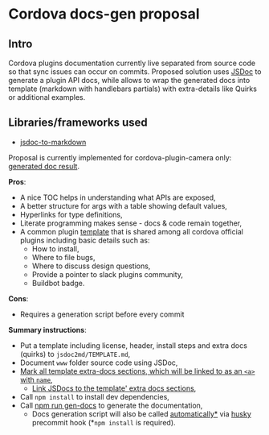 # Cordova docs-gen proposal

## Intro

Cordova plugins documentation currently live separated from source code so that sync issues can occur on commits.
Proposed solution uses [JSDoc](http://usejsdoc.org/) to generate a plugin API docs, while allows to wrap the generated docs into template (markdown with handlebars partials) with extra-details like Quirks or additional examples.

## Libraries/frameworks used

* [jsdoc-to-markdown](https://github.com/jsdoc2md/jsdoc-to-markdown/)

Proposal is currently implemented for cordova-plugin-camera only: [generated doc result](https://github.com/apache/cordova-plugin-camera/blob/dcc81bfbe16244cb460d3c5da79fe6ec22795ce7/README.md).

**Pros**:

* A nice TOC helps in understanding what APIs are exposed,
* A better structure for args with a table showing default values,
* Hyperlinks for type definitions,
* Literate programming makes sense - docs & code remain together,
* A common plugin [template](https://github.com/daserge/dmd-plugin-cordova-plugin) that is shared among all cordova official plugins including basic details such as:
  * How to install,
  * Where to file bugs,
  * Where to discuss design questions,
  * Provide a pointer to slack plugins community,
  * Buildbot badge.

**Cons**:

* Requires a generation script before every commit

**Summary instructions**:

* Put a template including license, header, install steps and extra docs (quirks) to `jsdoc2md/TEMPLATE.md`,
* Document `www` folder source code using JSDoc,
* [Mark all template extra-docs sections, which will be linked to as an `<a>` with `name`](https://github.com/MSOpenTech/cordova-plugin-camera/blame/5001fe35a091a6846e3207fe70fb5502743cfcd3/jsdoc2md/TEMPLATE.md#L96),
    * [Link JSDocs to the template' extra docs sections](https://github.com/MSOpenTech/cordova-plugin-camera/blob/5001fe35a091a6846e3207fe70fb5502743cfcd3/www/Camera.js#L126),
* Call `npm install` to install dev dependencies,
* Call [npm run gen-docs](https://github.com/MSOpenTech/cordova-plugin-camera/blob/5001fe35a091a6846e3207fe70fb5502743cfcd3/package.json#L45) to generate the documentation,
    * Docs generation script will also be called [automatically*](https://github.com/apache/cordova-plugin-camera/blob/dcc81bfbe16244cb460d3c5da79fe6ec22795ce7/package.json#L42) via [husky](https://www.npmjs.com/package/husky) precommit hook (*`npm install` is required).
